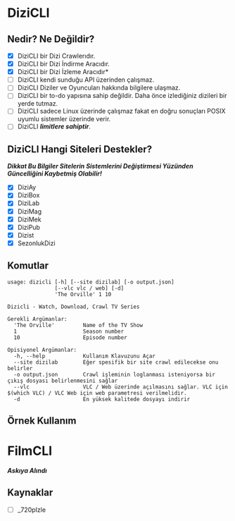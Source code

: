 # DiziCLI
## Nedir? Ne Değildir?
- [x] DiziCLI bir Dizi Crawlerıdır.
- [x] DiziCLI bir Dizi İndirme Aracıdır.
- [x] DiziCLI bir Dizi İzleme Aracıdır*
- [ ] DiziCLI kendi sunduğu API üzerinden çalışmaz.
- [ ] DiziCLI Diziler ve Oyuncuları hakkında bilgilere ulaşmaz.
- [ ] DiziCLI bir to-do yapısına sahip değildir. Daha önce izlediğiniz dizileri bir yerde tutmaz.
- [ ] DiziCLI sadece Linux üzerinde çalışmaz fakat en doğru sonuçları POSIX uyumlu sistemler üzerinde verir.
- [ ] DiziCLI ***limitlere sahiptir***.

## DiziCLI Hangi Siteleri Destekler?
___Dikkat Bu Bilgiler Sitelerin Sistemlerini Değiştirmesi Yüzünden Güncelliğini Kaybetmiş Olabilir!___

- [x] DiziAy
- [x] DiziBox
- [x] DiziLab
- [x] DiziMag
- [x] DiziMek
- [x] DiziPub
- [x] Dizist
- [x] SezonlukDizi

## Komutlar 
``` shell
usage: dizicli [-h] [--site dizilab] [-o output.json]
               [--vlc vlc / web] [-d]
               'The Orville' 1 10

Dizicli - Watch, Download, Crawl TV Series

Gerekli Argümanlar:
  'The Orville'         Name of the TV Show
  1                     Season number
  10                    Episode number

Opisiyonel Argümanlar:
  -h, --help            Kullanım Klavuzunu Açar
  --site dizilab        Eğer spesifik bir site crawl edilecekse onu belirler
  -o output.json        Crawl işleminin loglanması isteniyorsa bir çıkış dosyası belirlenmesini sağlar
  --vlc                 VLC / Web üzerinde açılmasını sağlar. VLC için $(which VLC) / VLC Web için web parametresi verilmelidir.
  -d                    En yüksek kalitede dosyayı indirir
```
## Örnek Kullanım

# FilmCLI
***Askıya Alındı***
## Kaynaklar
- [ ] _720pIzle
